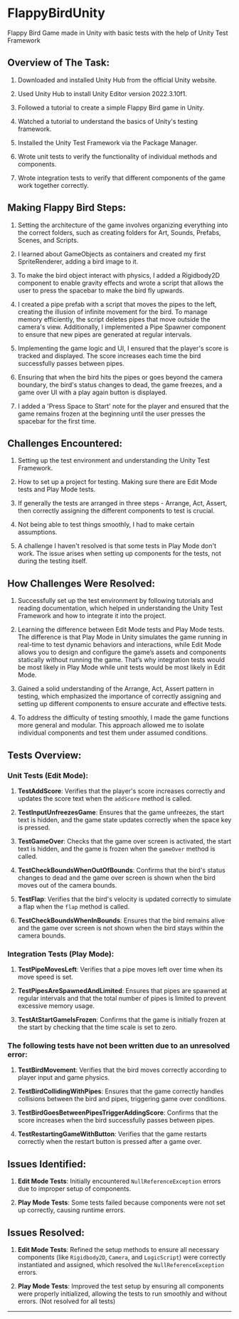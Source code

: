 # FlappyBirdUnity
Flappy Bird Game made in Unity with basic tests with the help of Unity Test Framework

## Overview of The Task:

1. Downloaded and installed Unity Hub from the official Unity website.

2. Used Unity Hub to install Unity Editor version 2022.3.10f1.

3. Followed a tutorial to create a simple Flappy Bird game in Unity.

4. Watched a tutorial to understand the basics of Unity's testing framework.

5. Installed the Unity Test Framework via the Package Manager.

6. Wrote unit tests to verify the functionality of individual methods and components.

7. Wrote integration tests to verify that different components of the game work together correctly.

## Making Flappy Bird Steps:

1. Setting the architecture of the game involves organizing everything into the correct folders, such as creating folders for Art, Sounds, Prefabs, Scenes, and Scripts.

2. I learned about GameObjects as containers and created my first SpriteRenderer, adding a bird image to it.

3. To make the bird object interact with physics, I added a Rigidbody2D component to enable gravity effects and wrote a script that allows the user to press the spacebar to make the bird fly upwards.

4. I created a pipe prefab with a script that moves the pipes to the left, creating the illusion of infinite movement for the bird. To manage memory efficiently, the script deletes pipes that move outside the camera's view. Additionally, I implemented a Pipe Spawner component to ensure that new pipes are generated at regular intervals.

5. Implementing the game logic and UI, I ensured that the player's score is tracked and displayed. The score increases each time the bird successfully passes between pipes.

6. Ensuring that when the bird hits the pipes or goes beyond the camera boundary, the bird's status changes to dead, the game freezes, and a game over UI with a play again button is displayed.

7. I added a 'Press Space to Start' note for the player and ensured that the game remains frozen at the beginning until the user presses the spacebar for the first time.

## Challenges Encountered:

1. Setting up the test environment and understanding the Unity Test Framework.

2. How to set up a project for testing. Making sure there are Edit Mode tests and Play Mode tests.

3. If generally the tests are arranged in three steps - Arrange, Act, Assert, then correctly assigning the different components to test is crucial.

4. Not being able to test things smoothly, I had to make certain assumptions.

5. A challenge I haven't resolved is that some tests in Play Mode don't work. The issue arises when setting up components for the tests, not during the testing itself.

## How Challenges Were Resolved:

1. Successfully set up the test environment by following tutorials and reading documentation, which helped in understanding the Unity Test Framework and how to integrate it into the project.

2. Learning the difference between Edit Mode tests and Play Mode tests. The difference is that Play Mode in Unity simulates the game running in real-time to test dynamic behaviors and interactions, while Edit Mode allows you to design and configure the game’s assets and components statically without running the game. That’s why integration tests would be most likely in Play Mode while unit tests would be most likely in Edit Mode.

3. Gained a solid understanding of the Arrange, Act, Assert pattern in testing, which emphasized the importance of correctly assigning and setting up different components to ensure accurate and effective tests.

4. To address the difficulty of testing smoothly, I made the game functions more general and modular. This approach allowed me to isolate individual components and test them under assumed conditions.

## Tests Overview:

### Unit Tests (Edit Mode):

1. **TestAddScore**: Verifies that the player's score increases correctly and updates the score text when the `addScore` method is called.

2. **TestInputUnfreezesGame**: Ensures that the game unfreezes, the start text is hidden, and the game state updates correctly when the space key is pressed.

3. **TestGameOver**: Checks that the game over screen is activated, the start text is hidden, and the game is frozen when the `gameOver` method is called.

4. **TestCheckBoundsWhenOutOfBounds**: Confirms that the bird's status changes to dead and the game over screen is shown when the bird moves out of the camera bounds.

5. **TestFlap**: Verifies that the bird's velocity is updated correctly to simulate a flap when the `flap` method is called.

6. **TestCheckBoundsWhenInBounds**: Ensures that the bird remains alive and the game over screen is not shown when the bird stays within the camera bounds.

### Integration Tests (Play Mode):

1. **TestPipeMovesLeft**: Verifies that a pipe moves left over time when its move speed is set.

2. **TestPipesAreSpawnedAndLimited**: Ensures that pipes are spawned at regular intervals and that the total number of pipes is limited to prevent excessive memory usage.

3. **TestAtStartGameIsFrozen**: Confirms that the game is initially frozen at the start by checking that the time scale is set to zero.

### The following tests have not been written due to an unresolved error:

1. **TestBirdMovement**: Verifies that the bird moves correctly according to player input and game physics.

2. **TestBirdCollidingWithPipes**: Ensures that the game correctly handles collisions between the bird and pipes, triggering game over conditions.

3. **TestBirdGoesBetweenPipesTriggerAddingScore**: Confirms that the score increases when the bird successfully passes between pipes.

4. **TestRestartingGameWithButton**: Verifies that the game restarts correctly when the restart button is pressed after a game over.

## Issues Identified:

1. **Edit Mode Tests**: Initially encountered `NullReferenceException` errors due to improper setup of components.

2. **Play Mode Tests**: Some tests failed because components were not set up correctly, causing runtime errors.

## Issues Resolved:

1. **Edit Mode Tests**: Refined the setup methods to ensure all necessary components (like `Rigidbody2D`, `Camera`, and `LogicScript`) were correctly instantiated and assigned, which resolved the `NullReferenceException` errors.

2. **Play Mode Tests**: Improved the test setup by ensuring all components were properly initialized, allowing the tests to run smoothly and without errors. (Not resolved for all tests)

---
